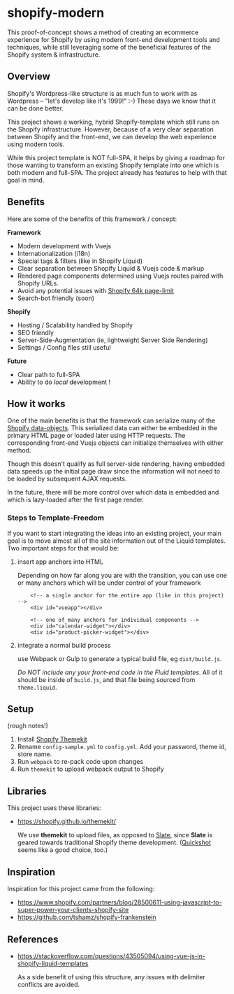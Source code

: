 # shopify-modern

This proof-of-concept shows a method of creating an ecommerce experience for Shopify by using modern front-end development tools and techniques, while still leveraging some of the beneficial features of the Shopify system & infrastructure.


## Overview

Shopify's Wordpress-like structure is as much fun to work with as Wordpress – "let's develop like it's 1999!" :-) These days we know that it can be done better.

This project shows a working, hybrid Shopify-template which still runs on the Shopify infrastructure. However, because of a very clear separation between Shopify and the front-end, we can develop the web experience using modern tools.

While this project template is NOT full-SPA, it helps by giving a roadmap for those wanting to transform an existing Shopify template into one which is both modern and full-SPA. The project already has features to help with that goal in mind.



## Benefits

Here are some of the benefits of this framework / concept:

**Framework**

* Modern development with Vuejs
* Internationalization (i18n)
* Special tags & filters (like in Shopify Liquid)
* Clear separation between Shopify Liquid & Vuejs code & markup
* Rendered page components determined using Vuejs routes paired with Shopify URLs.
* Avoid any potential issues with [Shopify 64k page-limit](https://help.shopify.com/manual/using-themes/troubleshooting/fix-64-kilobyte-limit-errors)
* Search-bot friendly (soon)

**Shopify**

* Hosting / Scalability handled by Shopify
* SEO friendly
* Server-Side-Augmentation (ie, lightweight Server Side Rendering)
* Settings / Config files still useful

**Future**

* Clear path to full-SPA
* Ability to do *local* development !


## How it works

One of the main benefits is that the framework can serialize many of the [Shopify data-objects](https://help.shopify.com/themes/liquid/objects). This serialized data can either be embedded in the primary HTML page or loaded later using HTTP requests. The corresponding front-end Vuejs objects can initialize themselves with either method.

Though this doesn't qualify as full server-side rendering, having embedded data speeds up the initial page draw since the information will not need to be loaded by subsequent AJAX requests.

In the future, there will be more control over which data is embedded and which is lazy-loaded after the first page render.

### Steps to Template-Freedom

If you want to start integrating the ideas into an existing project, your main goal is to move almost all of the site information out of the Liquid templates. Two important steps for that would be:

1. insert app anchors into HTML

	Depending on how far along you are with the transition, you can use one or many anchors which will be under control of your framework

	```
		<!-- a single anchor for the entire app (like in this project) -->
		<div id="vueapp"></div>
	```

	```
		<!-- one of many anchors for individual components -->
		<div id="calendar-widget"></div>
		<div id="product-picker-widget"></div>
	```

1. integrate a normal build process

	use Webpack or Gulp to generate a typical build file, eg `dist/build.js`.

	*Do NOT include any your front-end code in the Fluid templates*. All of it should be inside of `build.js`, and that file being sourced from `theme.liquid`.


## Setup

(rough notes!)

1. Install [Shopify Themekit](https://shopify.github.io/themekit/)
1. Rename `config-sample.yml` to `config.yml`. Add your password, theme id, store name.
1. Run `webpack` to re-pack code upon changes
1. Run `themekit` to upload webpack output to Shopify


## Libraries

This project uses these libraries:

* https://shopify.github.io/themekit/

	We use **themekit** to upload files, as opposed to [Slate](https://github.com/Shopify/slate), since **Slate** is geared towards traditional Shopify theme development. ([Quickshot](https://quickshot.readme.io) seems like a good choice, too.)


## Inspiration

Inspiration for this project came from the following:

* https://www.shopify.com/partners/blog/28500611-using-javascript-to-super-power-your-clients-shopify-site
* https://github.com/tshamz/shopify-frankenstein


## References

* https://stackoverflow.com/questions/43505094/using-vue-js-in-shopify-liquid-templates

	As a side benefit of using this structure, any issues with delimiter conflicts are avoided.

